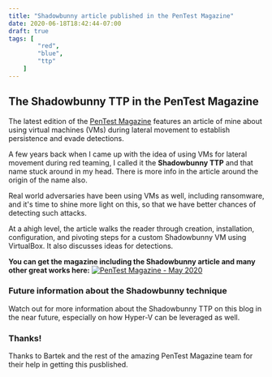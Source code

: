 ```yaml
---
title: "Shadowbunny article published in the PenTest Magazine"
date: 2020-06-18T18:42:44-07:00
draft: true
tags: [
        "red",
        "blue",
        "ttp"
    ]
---
```


## The Shadowbunny TTP in the PenTest Magazine
The latest edition of the [PenTest Magazine](https://pentestmag.com/product/pentest-healthcare-security/) features an article of mine about using virtual machines (VMs) during lateral movement to establish persistence and evade detections.

A few years back when I came up with the idea of using VMs for lateral movement during red teaming, I called it the **Shadowbunny TTP** and that name stuck around in my head. There is more info in the article around the origin of the name also.

Real world adversaries have been using VMs as well, including ransomware, and it's time to shine more light on this, so that we have better chances of detecting such attacks.

At a ahigh level, the article walks the reader through creation, installation, configuration, and pivoting steps for a custom Shadowbunny VM using VirtualBox. It also discusses ideas for detections.

**You can get the magazine including the Shadowbunny article and many other great works here:**
[![PenTest Magazine - May 2020](https://pentestmag.com/wp-content/uploads/2020/06/PT3.jpg)](https://pentestmag.com/product/pentest-healthcare-security/)

### Future information about the Shadowbunny technique
Watch out for more information about the Shadowbunny TTP on this blog  in the near future, especially on how Hyper-V can be leveraged as well.

### Thanks!

Thanks to Bartek and the rest of the amazing PenTest Magazine team for their help in getting this pusblished.
